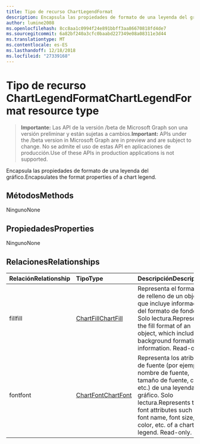 ```yaml
---
title: Tipo de recurso ChartLegendFormat
description: Encapsula las propiedades de formato de una leyenda del gráfico.
author: lumine2008
ms.openlocfilehash: 8cc8aa1c0994f24e891bbff3aa86670818fd4de7
ms.sourcegitcommit: 6a82bf240a3cfc0baabd227349e08a08311e3d44
ms.translationtype: MT
ms.contentlocale: es-ES
ms.lasthandoff: 12/18/2018
ms.locfileid: "27339168"
---
```

# <a name="chartlegendformat-resource-type"></a><span data-ttu-id="49377-103">Tipo de recurso ChartLegendFormat</span><span class="sxs-lookup"><span data-stu-id="49377-103">ChartLegendFormat resource type</span></span>

> <span data-ttu-id="49377-104">**Importante:** Las API de la versión /beta de Microsoft Graph son una versión preliminar y están sujetas a cambios.</span><span class="sxs-lookup"><span data-stu-id="49377-104">**Important:** APIs under the /beta version in Microsoft Graph are in preview and are subject to change.</span></span> <span data-ttu-id="49377-105">No se admite el uso de estas API en aplicaciones de producción.</span><span class="sxs-lookup"><span data-stu-id="49377-105">Use of these APIs in production applications is not supported.</span></span>

<span data-ttu-id="49377-106">Encapsula las propiedades de formato de una leyenda del gráfico.</span><span class="sxs-lookup"><span data-stu-id="49377-106">Encapsulates the format properties of a chart legend.</span></span>


## <a name="methods"></a><span data-ttu-id="49377-107">Métodos</span><span class="sxs-lookup"><span data-stu-id="49377-107">Methods</span></span>
<span data-ttu-id="49377-108">Ninguno</span><span class="sxs-lookup"><span data-stu-id="49377-108">None</span></span>

## <a name="properties"></a><span data-ttu-id="49377-109">Propiedades</span><span class="sxs-lookup"><span data-stu-id="49377-109">Properties</span></span>
<span data-ttu-id="49377-110">Ninguno</span><span class="sxs-lookup"><span data-stu-id="49377-110">None</span></span>

## <a name="relationships"></a><span data-ttu-id="49377-111">Relaciones</span><span class="sxs-lookup"><span data-stu-id="49377-111">Relationships</span></span>
| <span data-ttu-id="49377-112">Relación</span><span class="sxs-lookup"><span data-stu-id="49377-112">Relationship</span></span> | <span data-ttu-id="49377-113">Tipo</span><span class="sxs-lookup"><span data-stu-id="49377-113">Type</span></span>   |<span data-ttu-id="49377-114">Descripción</span><span class="sxs-lookup"><span data-stu-id="49377-114">Description</span></span>|
|:---------------|:--------|:----------|
|<span data-ttu-id="49377-115">fill</span><span class="sxs-lookup"><span data-stu-id="49377-115">fill</span></span>|[<span data-ttu-id="49377-116">ChartFill</span><span class="sxs-lookup"><span data-stu-id="49377-116">ChartFill</span></span>](chartfill.md)|<span data-ttu-id="49377-p102">Representa el formato de relleno de un objeto, que incluye información del formato de fondo. Solo lectura.</span><span class="sxs-lookup"><span data-stu-id="49377-p102">Represents the fill format of an object, which includes background formating information. Read-only.</span></span>|
|<span data-ttu-id="49377-119">font</span><span class="sxs-lookup"><span data-stu-id="49377-119">font</span></span>|[<span data-ttu-id="49377-120">ChartFont</span><span class="sxs-lookup"><span data-stu-id="49377-120">ChartFont</span></span>](chartfont.md)|<span data-ttu-id="49377-p103">Representa los atributos de fuente (por ejemplo, nombre de fuente, tamaño de fuente, color, etc.) de una leyenda del gráfico. Solo lectura.</span><span class="sxs-lookup"><span data-stu-id="49377-p103">Represents the font attributes such as font name, font size, color, etc. of a chart legend. Read-only.</span></span>|

<!-- uuid: 8fcb5dbc-d5aa-4681-8e31-b001d5168d79
2015-10-25 14:57:30 UTC -->
<!-- {
  "type": "#page.annotation",
  "description": "ChartLegendFormat resource",
  "keywords": "",
  "section": "documentation",
  "tocPath": ""
}-->
